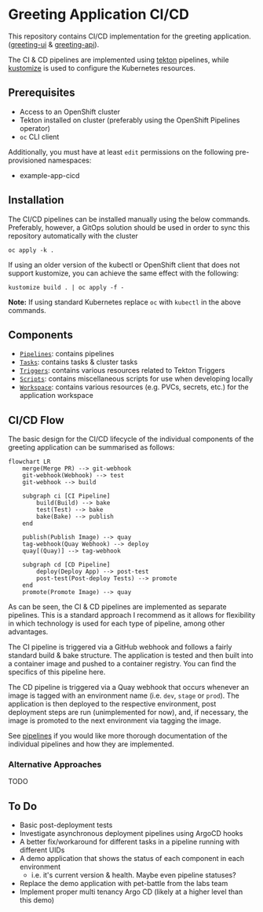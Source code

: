 # Greeting Application CI/CD

This repository contains CI/CD implementation for the greeting application. ([greeting-ui](https://github.com/tom-stockwell/greeting-ui) & [greeting-api](https://github.com/tom-stockwell/greeting-api)).

The CI & CD pipelines are implemented using [tekton](https://tekton.dev) pipelines, while [kustomize](https://kustomize.io) is used to configure the Kubernetes resources.

## Prerequisites

- Access to an OpenShift cluster
- Tekton installed on cluster (preferably using the OpenShift Pipelines operator)
- `oc` CLI client

Additionally, you must have at least `edit` permissions on the following pre-provisioned namespaces:

- example-app-cicd

## Installation

The CI/CD pipelines can be installed manually using the below commands.
Preferably, however, a GitOps solution should be used in order to sync this repository automatically with the cluster

```shell
oc apply -k .
```

If using an older version of the kubectl or OpenShift client that does not support  kustomize, you can achieve the same effect with the following:

```shell
kustomize build . | oc apply -f -
```

**Note:** If using standard Kubernetes replace `oc` with `kubectl` in the above commands.

## Components

- [`Pipelines`](./pipelines): contains pipelines
- [`Tasks`](./tasks): contains tasks & cluster tasks
- [`Triggers`](./triggers): contains various resources related to Tekton Triggers 
- [`Scripts`](./bin): contains miscellaneous scripts for use when developing locally
- [`Workspace`](./workspace): contains various resources (e.g. PVCs, secrets, etc.) for the application workspace

## CI/CD Flow

The basic design for the CI/CD lifecycle of the individual components of the greeting application can be summarised as follows:

```mermaid
flowchart LR
    merge(Merge PR) --> git-webhook
    git-webhook(Webhook) --> test    
    git-webhook --> build
    
    subgraph ci [CI Pipeline]
        build(Build) --> bake
        test(Test) --> bake
        bake(Bake) --> publish    
    end
    
    publish(Publish Image) --> quay
    tag-webhook(Quay Webhook) --> deploy
    quay[(Quay)] --> tag-webhook
    
    subgraph cd [CD Pipeline]
        deploy(Deploy App) --> post-test
        post-test(Post-deploy Tests) --> promote
    end
    promote(Promote Image) --> quay
```

As can be seen, the CI & CD pipelines are implemented as separate pipelines.
This is a standard approach I recommend as it allows for flexibility in which technology is used for each type of pipeline, among other advantages.

The CI pipeline is triggered via a GitHub webhook and follows a fairly standard build & bake structure.
The application is tested and then built into a container image and pushed to a container registry.
You can find the specifics of this pipeline here.

The CD pipeline is triggered via a Quay webhook that occurs whenever an image is tagged with an environment name (i.e. `dev`, `stage` or `prod`).
The application is then deployed to the respective environment, post deployment steps are run (unimplemented for now), and, if necessary, the image is promoted to the next environment via tagging the image.

See [pipelines](/pipelines) if you would like more thorough documentation of the individual pipelines and how they are implemented.

### Alternative Approaches

TODO

## To Do

- Basic post-deployment tests
- Investigate asynchronous deployment pipelines using ArgoCD hooks
- A better fix/workaround for different tasks in a pipeline running with different UIDs
- A demo application that shows the status of each component in each environment
  - i.e. it's current version & health. Maybe even pipeline statuses?
- Replace the demo application with pet-battle from the labs team
- Implement proper multi tenancy Argo CD (likely at a higher level than this demo)
